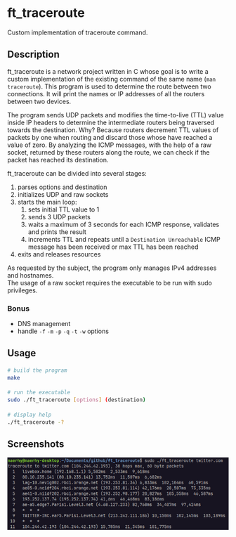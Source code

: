 # ft_traceroute

Custom implementation of traceroute command.

## Description

ft_traceroute is a network project written in C whose goal is to write a custom implementation of the existing command of the same name (`man traceroute`). This program is used to determine the route between two connections. It will print the names or IP addresses of all the routers between two devices.

The program sends UDP packets and modifies the time-to-live (TTL) value inside IP headers to determine the intermediate routers being traversed towards the destination. Why? Because routers decrement TTL values of packets by one when routing and discard those whose have reached a value of zero. By analyzing the ICMP messages, with the help of a raw socket, returned by these routers along the route, we can check if the packet has reached its destination.

ft_traceroute can be divided into several stages:
1. parses options and destination
2. initializes UDP and raw sockets
3. starts the main loop:
	1. sets initial TTL value to 1
	2. sends 3 UDP packets
	3. waits a maximum of 3 seconds for each ICMP response, validates and prints the result
	4. increments TTL and repeats until a `Destination Unreachable` ICMP message has been received or max TTL has been reached
4. exits and releases resources

As requested by the subject, the program only manages IPv4 addresses and hostnames.  
The usage of a raw socket requires the executable to be run with sudo privileges.

### Bonus

- DNS management
- handle `-f` `-m` `-p` `-q` `-t` `-w` options

## Usage

```bash
# build the program
make

# run the executable
sudo ./ft_traceroute [options] (destination)

# display help
./ft_traceroute -?
```

## Screenshots

![Screenshot of ft_traceroute](img/ft_traceroute.png)
